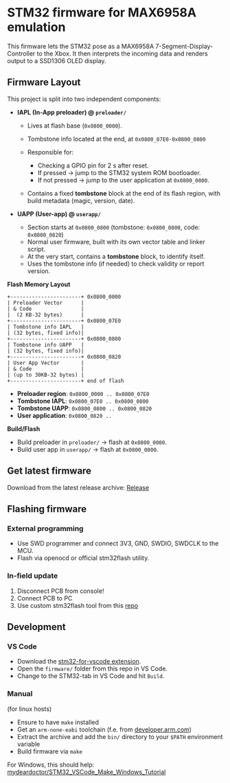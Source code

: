 # STM32 firmware for MAX6958A emulation

This firmware lets the STM32 pose as a MAX6958A 7-Segment-Display-Controller to the Xbox.
It then interprets the incoming data and renders output to a SSD1306 OLED display. 

## Firmware Layout

This project is split into two independent components:

* **IAPL (In-App preloader) @ `preloader/`**

  * Lives at flash base (`0x0800_0000`).
  * Tombstone info located at the end, at `0x0800_07E0-0x0800_0800`
  * Responsible for:

    * Checking a GPIO pin for 2 s after reset.
    * If pressed → jump to the STM32 system ROM bootloader.
    * If not pressed → jump to the user application at `0x0800_0800`.
  * Contains a fixed **tombstone** block at the end of its flash region, with build metadata (magic, version, date).

* **UAPP (User-app) @ `userapp/`**

  * Section starts at `0x0800_0800` (tombstone: `0x0800_0800`, code: `0x0800_0820`)
  * Normal user firmware, built with its own vector table and linker script.
  * At the very start, contains a **tombstone** block, to identify itself.
  * Uses the tombstone info (if needed) to check validity or report version.

**Flash Memory Layout**

```
+-----------------------+ 0x0800_0000
| Preloader Vector      |
| & Code                |
|  (2 KB-32 bytes)      |
+-----------------------+ 0x0800_07E0
| Tombstone info IAPL   |
| (32 bytes, fixed info)|
+-----------------------+ 0x0800_0800
| Tombstone info UAPP   |
| (32 bytes, fixed info)|
+-----------------------+ 0x0800_0820
| User App Vector       |
| & Code                |
| (up to 30KB-32 bytes) |
+-----------------------+ end of flash
```

* **Preloader region**: `0x0800_0000 .. 0x0800_07E0`
* **Tombstone IAPL**: `0x0800_07E0 .. 0x0800_0800`
* **Tombstone UAPP**: `0x0800_0800 .. 0x0800_0820`
* **User application**: `0x0800_0820 ..`

**Build/Flash**

* Build preloader in `preloader/` → flash at `0x0800_0000`.
* Build user app in `userapp/` → flash at `0x0800_0800`.

## Get latest firmware

Download from the latest release archive: [Release](https://github.com/xboxoneresearch/ASPECT2-PCB/releases) 

## Flashing firmware

### External programming

- Use SWD programmer and connect 3V3, GND, SWDIO, SWDCLK to the MCU.
- Flash via openocd or official stm32flash utility.

### In-field update

1. Disconnect PCB from console!
2. Connect PCB to PC
3. Use custom stm32flash tool from this [repo](https://github.com/xboxoneresearch/libaspect2)

## Development

### VS Code

- Download the [stm32-for-vscode extension](https://marketplace.visualstudio.com/items?itemName=bmd.stm32-for-vscode).
- Open the `firmware/` folder from this repo in VS Code.
- Change to the STM32-tab in VS Code and hit `Build`. 

### Manual

(for linux hosts)

- Ensure to have `make` installed
- Get an `arm-none-eabi` toolchain (f.e. from [developer.arm.com](https://developer.arm.com/-/media/Files/downloads/gnu/14.3.rel1/binrel/arm-gnu-toolchain-14.3.rel1-x86_64-arm-none-eabi.tar.xz))
- Extract the archive and add the `bin/` directory to your `$PATH` environment variable
- Build firmware via `make`

For Windows, this should help: [mydeardoctor/STM32_VSCode_Make_Windows_Tutorial](https://github.com/mydeardoctor/STM32_VSCode_Make_Windows_Tutorial)
